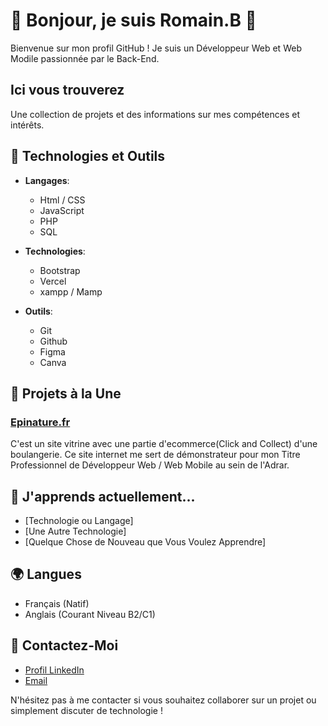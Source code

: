 # 👋 Bonjour, je suis Romain.B 👋

Bienvenue sur mon profil GitHub ! Je suis un Développeur Web et Web Modile passionnée par le Back-End. 

## Ici vous trouverez

Une collection de projets et des informations sur mes compétences et intérêts.

## 🔧 Technologies et Outils

- **Langages**:
  - Html / CSS
  - JavaScript
  - PHP
  - SQL

- **Technologies**:
  - Bootstrap
  - Vercel
  - xampp / Mamp

- **Outils**:
  - Git
  - Github
  - Figma
  - Canva

## 📂 Projets à la Une

### [Epinature.fr]()
C'est un site vitrine avec une partie d'ecommerce(Click and Collect) d'une boulangerie. Ce site internet me sert de démonstrateur pour mon Titre Professionnel de Développeur Web / Web Mobile au sein de l'Adrar.

## 🌱 J'apprends actuellement...

- [Technologie ou Langage]
- [Une Autre Technologie]
- [Quelque Chose de Nouveau que Vous Voulez Apprendre]

## 🌍 Langues

- Français (Natif)
- Anglais (Courant Niveau B2/C1)

## 💬 Contactez-Moi

- [Profil LinkedIn]()
- [Email]()

N'hésitez pas à me contacter si vous souhaitez collaborer sur un projet ou simplement discuter de technologie !




